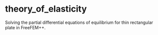 # theory_of_elasticity
Solving the partial differential equations of equilibrium for thin rectangular plate in FreeFEM++.
